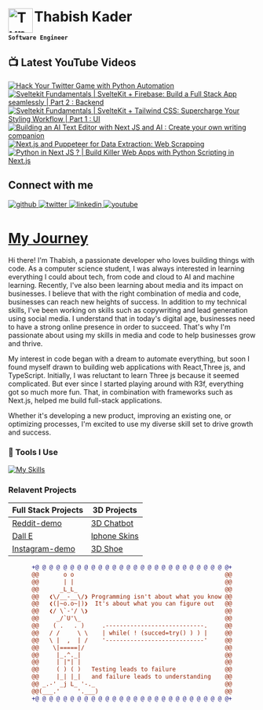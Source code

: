 # Thabish Kader <img align="left" alt="TypeScript" width="50px"  src="https://cdn.jsdelivr.net/gh/devicons/devicon/icons/coffeescript/coffeescript-original-wordmark.svg" />

**`Software Engineer`**

## 📺 Latest YouTube Videos

<!-- BEGIN YOUTUBE-CARDS -->
[![Hack Your Twitter Game with Python Automation](https://ytcards.demolab.com/?id=fcmVL1x5Sqk&title=Hack+Your+Twitter+Game+with+Python+Automation&lang=en&timestamp=1686945620&background_color=%230d1117&title_color=%23ffffff&stats_color=%23dedede&width=250 "Hack Your Twitter Game with Python Automation")](https://www.youtube.com/watch?v=fcmVL1x5Sqk)
[![Sveltekit Fundamentals | SvelteKit + Firebase: Build a Full Stack App seamlessly | Part 2 : Backend](https://ytcards.demolab.com/?id=3Q4fK1NdNMQ&title=Sveltekit+Fundamentals+%7C+SvelteKit+%2B+Firebase%3A+Build+a+Full+Stack+App+seamlessly+%7C+Part+2+%3A+Backend&lang=en&timestamp=1686376980&background_color=%230d1117&title_color=%23ffffff&stats_color=%23dedede&width=250 "Sveltekit Fundamentals | SvelteKit + Firebase: Build a Full Stack App seamlessly | Part 2 : Backend")](https://www.youtube.com/watch?v=3Q4fK1NdNMQ)
[![Sveltekit Fundamentals | SvelteKit + Tailwind CSS: Supercharge Your Styling Workflow | Part 1 : UI](https://ytcards.demolab.com/?id=fTsVYwxjyS4&title=Sveltekit+Fundamentals+%7C+SvelteKit+%2B+Tailwind+CSS%3A+Supercharge+Your+Styling+Workflow+%7C+Part+1+%3A+UI&lang=en&timestamp=1686376980&background_color=%230d1117&title_color=%23ffffff&stats_color=%23dedede&width=250 "Sveltekit Fundamentals | SvelteKit + Tailwind CSS: Supercharge Your Styling Workflow | Part 1 : UI")](https://www.youtube.com/watch?v=fTsVYwxjyS4)
[![Building an AI Text Editor with Next JS and AI : Create your own writing companion](https://ytcards.demolab.com/?id=sbltsNXuiso&title=Building+an+AI+Text+Editor+with+Next+JS+and+AI+%3A+Create+your+own+writing+companion&lang=en&timestamp=1685736014&background_color=%230d1117&title_color=%23ffffff&stats_color=%23dedede&width=250 "Building an AI Text Editor with Next JS and AI : Create your own writing companion")](https://www.youtube.com/watch?v=sbltsNXuiso)
[![Next.js and Puppeteer for Data Extraction: Web Scrapping](https://ytcards.demolab.com/?id=uOF6RzKPutE&title=Next.js+and+Puppeteer+for+Data+Extraction%3A+Web+Scrapping&lang=en&timestamp=1685044815&background_color=%230d1117&title_color=%23ffffff&stats_color=%23dedede&width=250 "Next.js and Puppeteer for Data Extraction: Web Scrapping")](https://www.youtube.com/watch?v=uOF6RzKPutE)
[![Python in Next JS ? | Build Killer Web Apps with Python Scripting in Next.js](https://ytcards.demolab.com/?id=snqgWx5tOzY&title=Python+in+Next+JS+%3F+%7C+Build+Killer+Web+Apps+with+Python+Scripting+in+Next.js&lang=en&timestamp=1684440025&background_color=%230d1117&title_color=%23ffffff&stats_color=%23dedede&width=250 "Python in Next JS ? | Build Killer Web Apps with Python Scripting in Next.js")](https://www.youtube.com/watch?v=snqgWx5tOzY)
<!-- END YOUTUBE-CARDS -->

## Connect with me

<div ">
<a href="https://github.com/Thabish-Kader/Thabish-Kader/" target="_blank">
<img src=https://img.shields.io/badge/github-%2324292e.svg?&style=for-the-badge&logo=github&logoColor=white alt=github style="margin-bottom: 5px;" />
</a>
<a href="https://twitter.com/DeveloperTak" target="_blank">
<img src=https://img.shields.io/badge/twitter-%2300acee.svg?&style=for-the-badge&logo=twitter&logoColor=white alt=twitter style="margin-bottom: 5px;" />
</a>
<a href="https://www.linkedin.com/in/thabish-a-kader-366447224/" target="_blank">
<img src=https://img.shields.io/badge/linkedin-%231E77B5.svg?&style=for-the-badge&logo=linkedin&logoColor=white alt=linkedin style="margin-bottom: 5px;" />
</a>
<a href="https://www.youtube.com/@developertak2634" target="_blank">
<img src=https://img.shields.io/badge/youtube-%2324292e.svg?&style=for-the-badge&logo=youtube&logoColor=red alt=youtube style="margin-bottom: 5px;" />
</a>
</div>


# [My Journey](https://threejs-portfolio-4qhb.vercel.app/)
Hi there! I'm Thabish, a passionate developer who loves building things with code. As a computer science student, I was always interested in learning everything I could about tech, from code and cloud to AI and machine learning. Recently, I've also been learning about media and its impact on businesses. I believe that with the right combination of media and code, businesses can reach new heights of success. In addition to my technical skills, I've been working on skills such as copywriting and lead generation using social media. I understand that in today's digital age, businesses need to have a strong online presence in order to succeed. That's why I'm passionate about using my skills in media and code to help businesses grow and thrive.

My interest in code began with a dream to automate everything, but soon I found myself drawn to building web applications with React,Three js, and TypeScript. Initially, I was reluctant to learn Three js because it seemed complicated. But ever since I started playing around with R3f, everything got so much more fun. That, in combination with frameworks such as Next.js, helped me build full-stack applications.

Whether it's developing a new product, improving an existing one, or optimizing processes, I'm excited to use my diverse skill set to drive growth and success.

### 🧰 Tools I Use

[![My Skills](https://skillicons.dev/icons?i=ts,py,java,threejs,tailwind,redux,react,nextjs,vite,js,nodejs,express,mysql,firebase,mongodb,supabase)](https://skillicons.dev) 

### Relavent Projects

| Full Stack Projects | 3D Projects |
| ------------------- | ----------- |
| [Reddit-demo](https://reddit-next-app.vercel.app/)| [3D Chatbot](https://3d-chatbot.vercel.app/)  |
| [Dall E](https://github.com/Thabish-Kader/dall-E-nextjs)| [Iphone Skins](https://de-brand-skin.vercel.app/)   |
| [Instagram-demo](https://instagram-khaki-seven.vercel.app/)|[3D Shoe](https://r3f-scroll-three.vercel.app/)  |

<div align="center">
  
```diff
+@ @ @ @ @ @ @ @ @ @ @ @ @ @ @ @ @ @ @ @ @ @ @ @ @ @ @ @+
@@       o o                                           @@
@@       | |                                           @@
@@      _L_L_                                          @@
@@   ❮\/__-__\/❯ Programming isn't about what you know @@
@@   ❮(|~o.o~|)❯  It's about what you can figure out   @@
@@   ❮/ \`-'/ \❯                                       @@
@@     _/`U'\_                                         @@
@@    ( .   . )     .----------------------------.     @@
@@   / /     \ \    | while( ! (succed=try() ) ) |     @@
@@   \ |  ,  | /    '----------------------------'     @@
@@    \|=====|/                                        @@
@@     |_.^._|                                         @@
@@     | |"| |                                         @@
@@     ( ) ( )   Testing leads to failure              @@
@@     |_| |_|   and failure leads to understanding    @@
@@ _.-' _j L_ '-._                                     @@
@@(___.'     '.___)                                    @@
+@ @ @ @ @ @ @ @ @ @ @ @ @ @ @ @ @ @ @ @ @ @ @ @ @ @ @ @+
```
  
</div>



 


